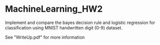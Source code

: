 # MachineLearning_HW2
Implement and compare the bayes decision rule and logistic regression for classification using MNIST handwritten digit (0-9) dataset.

See "WriteUp.pdf" for more information
